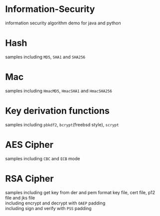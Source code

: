 # Information-Security
information security algorithm demo for java and python

# Hash
samples including `MD5`, `SHA1` and `SHA256`

# Mac
samples including `HmacMD5`, `HmacSHA1` and `HmacSHA256`

# Key derivation functions
samples including `pbkdf2`, `bcrypt`(freebsd style), `scrypt`  

# AES Cipher
samples including `CBC` and `ECB` mode  

# RSA Cipher
samples including get key from der and pem format key file, cert file, p12 file and jks file  
including encrypt and decrypt with `OAEP` padding  
including sign and verify with `PSS` padding  

 